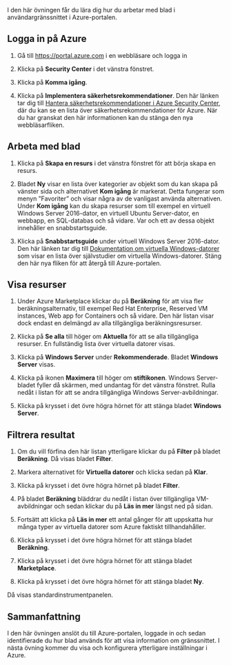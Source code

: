 I den här övningen får du lära dig hur du arbetar med blad i användargränssnittet i Azure-portalen.

## <a name="log-on-to-azure"></a>Logga in på Azure

1. Gå till https://portal.azure.com i en webbläsare och logga in

1. Klicka på **Security Center** i det vänstra fönstret.

1. Klicka på **Komma igång**.

1. Klicka på **Implementera säkerhetsrekommendationer**. Den här länken tar dig till [Hantera säkerhetsrekommendationer i Azure Security Center](https://docs.microsoft.com/azure/security-center/security-center-recommendations), där du kan se en lista över säkerhetsrekommendationer för Azure. När du har granskat den här informationen kan du stänga den nya webbläsarfliken.

## <a name="working-with-blades"></a>Arbeta med blad

1. Klicka på **Skapa en resurs** i det vänstra fönstret för att börja skapa en resurs.

1. Bladet **Ny** visar en lista över kategorier av objekt som du kan skapa på vänster sida och alternativet **Kom igång** är markerat. Detta fungerar som menyn ”Favoriter” och visar några av de vanligast använda alternativen. Under **Kom igång** kan du skapa resurser som till exempel en virtuell Windows Server 2016-dator, en virtuell Ubuntu Server-dator, en webbapp, en SQL-databas och så vidare. Var och ett av dessa objekt innehåller en snabbstartsguide.

1. Klicka på **Snabbstartsguide** under virtuell Windows Server 2016-dator. Den här länken tar dig till [Dokumentation om virtuella Windows-datorer](https://docs.microsoft.com/azure/virtual-machines/windows/) som visar en lista över självstudier om virtuella Windows-datorer. Stäng den här nya fliken för att återgå till Azure-portalen.

## <a name="viewing-resources"></a>Visa resurser

1. Under Azure Marketplace klickar du på **Beräkning** för att visa fler beräkningsalternativ, till exempel Red Hat Enterprise, Reserved VM instances, Web app for Containers och så vidare. Den här listan visar dock endast en delmängd av alla tillgängliga beräkningsresurser.

1. Klicka på **Se alla** till höger om **Aktuella** för att se alla tillgängliga resurser. En fullständig lista över virtuella datorer visas.

1. Klicka på **Windows Server** under **Rekommenderade**. Bladet **Windows Server** visas.

1. Klicka på ikonen **Maximera** till höger om **stiftikonen**. Windows Server-bladet fyller då skärmen, med undantag för det vänstra fönstret. Rulla nedåt i listan för att se andra tillgängliga Windows Server-avbildningar.

1. Klicka på krysset i det övre högra hörnet för att stänga bladet **Windows Server**.

## <a name="filtering-results"></a>Filtrera resultat

1. Om du vill förfina den här listan ytterligare klickar du på **Filter** på bladet **Beräkning**. Då visas bladet **Filter**.

1. Markera alternativet för **Virtuella datorer** och klicka sedan på **Klar**.

1. Klicka på krysset i det övre högra hörnet på bladet **Filter**.

1. På bladet **Beräkning** bläddrar du nedåt i listan över tillgängliga VM-avbildningar och sedan klickar du på **Läs in mer** längst ned på sidan.

1. Fortsätt att klicka på **Läs in mer** ett antal gånger för att uppskatta hur många typer av virtuella datorer som Azure faktiskt tillhandahåller.

1. Klicka på krysset i det övre högra hörnet för att stänga bladet **Beräkning**.

1. Klicka på krysset i det övre högra hörnet för att stänga bladet **Marketplace**.

1. Klicka på krysset i det övre högra hörnet för att stänga bladet **Ny**.

Då visas standardinstrumentpanelen.

## <a name="summary"></a>Sammanfattning

I den här övningen anslöt du till Azure-portalen, loggade in och sedan identifierade du hur blad används för att visa information om gränssnittet. I nästa övning kommer du visa och konfigurera ytterligare inställningar i Azure.
